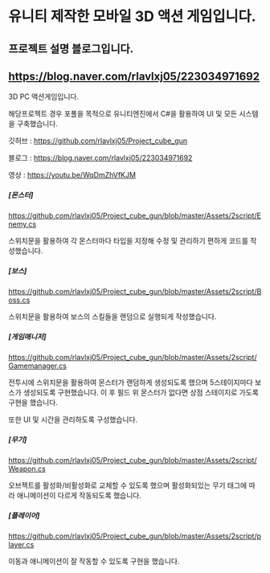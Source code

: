 # 유니티 제작한 모바일 3D 액션 게임입니다.

## 프로젝트 설명 블로그입니다.

## https://blog.naver.com/rlavlxj05/223034971692

3D PC 액션게임입니다.

해당프로젝트 경우 포폴을 목적으로 유니티엔진에서 C#을 활용하여 UI 및 모든 시스템을 구축했습니다.

깃허브 : https://github.com/rlavlxj05/Project_cube_gun

블로그 : https://blog.naver.com/rlavlxj05/223034971692

영상 : https://youtu.be/WqDmZhVfKJM

##### [몬스터]

https://github.com/rlavlxj05/Project_cube_gun/blob/master/Assets/2script/Enemy.cs

스위치문을 활용하여 각 몬스터마다 타입을 지정해 수정 및 관리하기 편하게 코드를 작성했습니다.

##### [보스]

https://github.com/rlavlxj05/Project_cube_gun/blob/master/Assets/2script/Boss.cs

스위치문을 활용하여 보스의 스킬들을 랜덤으로 실행되게 작성했습니다.

##### [게임매니저]

https://github.com/rlavlxj05/Project_cube_gun/blob/master/Assets/2script/Gamemanager.cs

전투시에 스위치문을 활용하여 몬스터가 랜덤하게 생성되도록 했으며 5스테이지마다 보스가 생성되도록 구현했습니다. 이 후 필드 위 몬스터가 없다면 상점 스테이지로 가도록 구현을 했습니다.

또한 UI 및 시간을 관리하도록 구성했습니다.

##### [무기]

https://github.com/rlavlxj05/Project_cube_gun/blob/master/Assets/2script/Weapon.cs

오브젝트를 활성화/비활성화로 교체할 수 있도록 했으며 활성화되있는 무기 태그에 따라 애니메이션이 다르게 작동되도록 했습니다.


##### [플레이어]

https://github.com/rlavlxj05/Project_cube_gun/blob/master/Assets/2script/player.cs

이동과 애니메이션이 잘 작동할 수 있도록 구현을 했습니다.

